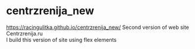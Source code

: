 # centrzrenija_new
https://racingulitka.github.io/centrzrenija_new/
Second version of web site Centrzrenija.ru <br/>
I build this version of site using flex elements
